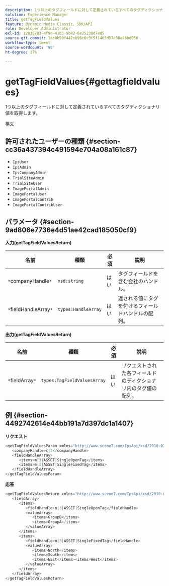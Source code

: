 ```yaml
---
description: 1つ以上のタグフィールドに対して定義されているすべてのタグディクショナリ値を取得します。
solution: Experience Manager
title: getTagFieldValues
feature: Dynamic Media Classic、SDK/API
role: Developer,Administrator
exl-id: 12836783-4f9d-41d3-9b42-6e25238d7ed5
source-git-commit: 1ec8b59f442eb96c6c3f5f1405d57a38a86bd056
workflow-type: tm+mt
source-wordcount: '90'
ht-degree: 17%

---
```


# getTagFieldValues{#gettagfieldvalues}

1つ以上のタグフィールドに対して定義されているすべてのタグディクショナリ値を取得します。

構文

## 許可されたユーザーの種類 {#section-cc36a437394c491594e704a08a161c87}

* `IpsUser`
* `IpsAdmin`
* `IpsCompanyAdmin`
* `TrialSiteAdmin`
* `TrialSiteUser`
* `ImagePortalAdmin`
* `ImagePortalUser`
* `ImagePortalContrib`
* `ImagePortalContribUser`

## パラメータ {#section-9ad806e7736e4d51ae42cad185050cf9}

**入力(getTagFieldValuesReturn)**

| 名前 | 種類 | 必須 | 説明 |
|---|---|---|---|
| `*`companyHandle`*` | `xsd:string` | はい | タグフィールドを含む会社のハンドル。 |
| `*`fieldHandleArray`*` | `types:HandleArray` | はい | 返される値にタグを付けるフィールドハンドルの配列。 |

**出力(getTagFieldValuesReturn)**

| 名前 | 種類 | 必須 | 説明 |
|---|---|---|---|
| `*`fieldArray`*` | `types:TagFieldValuesArray` | はい | リクエストされた各フィールドのディクショナリ内のタグ値の配列。 |

## 例 {#section-4492742614e44bb191a7d397dc1a1407}

**リクエスト**

```java
<getTagFieldValuesParam xmlns="http://www.scene7.com/IpsApi/xsd/2010-01-31">
   <companyHandle>c|3</companyHandle>
   <fieldHandleArray>
      <items>m|3|ASSET|SingleOpenTag</items>
      <items>m|3|ASSET|SingleFixedTag</items>
   </fieldHandleArray>
</getTagFieldValuesParam>
```

**応答**

```java
<getTagFieldValuesReturn xmlns="http://www.scene7.com/IpsApi/xsd/2010-01-31">
   <fieldArray>
      <items>
         <fieldHandle>m|3|ASSET|SingleOpenTag</fieldHandle>
         <valueArray>
            <items>GroupB</items>
            <items>GroupA</items>
         </valueArray>
      </items>
      <items>
         <fieldHandle>m|3|ASSET|SingleFixedTag</fieldHandle>
         <valueArray>
            <items>North</items>
            <items>South</items>
            <items>East</items><items>West</items>
         </valueArray>
      </items>
   </fieldArray>
</getTagFieldValuesReturn>
```
